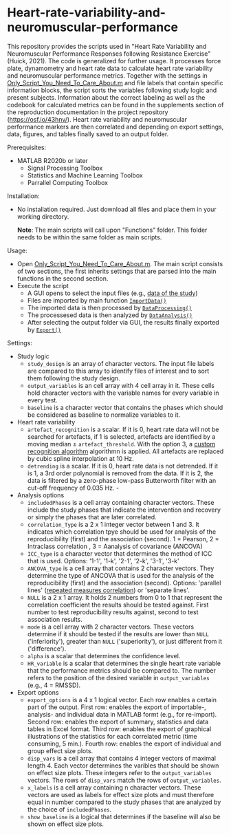 # Heart-rate-variability-and-neuromuscular-performance

This repository provides the scripts used in "Heart Rate Variability and Neuromuscular Performance Responses following Resistance Exercise" (Huick, 2021). The code is generalized for further usage. It processes force plate, dynamometry and heart rate data to calculate heart rate variability and neuromuscular performance metrics. Together with the settings in [Only_Script_You_Need_To_Care_About.m](https://github.com/lepremiere/heart-rate-variability-and-neuromuscular-performance/blob/main/Only_Script_You_Need_To_Care_About.m) and file labels that contain specific information blocks, the script sorts the variables following study logic and present subjects. Information about the correct labeling as well as the codebook for calculated metrics can be found in the supplements section of the reproduction documentation in the project repository (https://osf.io/43hnv/). Heart rate variability and neuromuscular performance markers are then correlated and depending on export settings, data, figures, and tables finally saved to an output folder.

Prerequisites:
-   MATLAB R2020b or later
    -   Signal Processing Toolbox
    -   Statistics and Machine Learning Toolbox
    -   Parrallel Computing Toolbox

Installation:
-   No installation required. Just download all files and place them in your working directory.
    
    **Note**: The main scripts will call upon "Functions" folder. This folder needs to be within the same folder as main scripts.

Usage:
-   Open [Only_Script_You_Need_To_Care_About.m](https://github.com/lepremiere/heart-rate-variability-and-neuromuscular-performance/blob/main/Only_Script_You_Need_To_Care_About.m). The main script consists of two sections, the first inherits settings that are parsed into the main functions in the second section.
-   Execute the script
    - A GUI opens to select the input files (e.g., [data of the study](https://osf.io/43hnv/))
    - Files are imported by main function [`ImportData()`](https://github.com/lepremiere/heart-rate-variability-and-neuromuscular-performance/blob/main/Functions/ImportData.m)
    - The imported data is then processed by [`DataProcessing()`](https://github.com/lepremiere/heart-rate-variability-and-neuromuscular-performance/blob/main/Functions/DataProcessing.m)
    - The processesed data is then analyzed by [`DataAnalysis()`](https://github.com/lepremiere/heart-rate-variability-and-neuromuscular-performance/blob/main/Functions/DataAnalysis.m)
    - After selecting the output folder via GUI, the results finally exported by [`Export()`](https://github.com/lepremiere/heart-rate-variability-and-neuromuscular-performance/blob/main/Functions/Export.m)

Settings:
-   Study logic
    - `study_design` is an array of character vectors. The input file labels are compared to this array to identify files of interest and to sort them following the study design. 
    - `output_variables` is an cell array with 4 cell array in it. These cells hold character vectors with the variable names for every variable in every test.
    - `baseline` is a character vector that contains the phases which should be considered as baseline to normalize variables to it.
-   Heart rate variability 
    - `artefact_recognition` is a scalar. If it is 0, heart rate data will not be searched for artefacts, if 1 is selected, artefacts are identified by a   moving median ± `artefact_threshold`. With the option 3, a [custom recognition algorithm](https://osf.io/z78jx/) algorithmn is applied. All artefacts are replaced by cubic spline interpolation at 10 Hz. 
    - `detrending` is a scalar. If it is 0, heart rate data is not detrended. If it is 1, a 3rd order polynomial is removed from the data. If it is 2, the data is filtered by a zero-phase low-pass Butterworth filter with an cut-off frequency of 0.035 Hz.    -
-   Analysis options
    - `includedPhases` is a cell array containing character vectors. These include the study phases that indicate the intervention and recovery or simply the phases that are later correlated.
    - `correlation_Type` is a 2 x 1 integer vector between 1 and 3. It indicates which correlation tpye should be used for analysis of the reproducibility (first) and the association (second). 1 = Pearson, 2 = Intraclass correlation , 3 = Aanalysis of covariance (ANCOVA)
    - `ICC_type` is a character vector that determines the method of ICC that is used. Options: '1-1', '1-k', '2-1', '2-k', '3-1', '3-k'
    - `ANCOVA_type` is a cell array that contains 2 character vectors. They determine the type of ANCOVA that is used for the analysis of the reproducibility (first) and the association (second). Options: 'parallel lines' ([repeated measures correlation](https://doi.org/10.3389/fpsyg.2017.00456)) or 'separate lines'.
    - `NULL` is a 2 x 1 array. It holds 2 numbers from 0 to 1 that represent the correlation coefficient the results should be tested against. First number to test reproducibility results against, second to test association results.
    - `mode` is a cell array with 2 character vectors. These vectors determine if it should be tested if the results are lower than `NULL` ('inferiority'), greater than `NULL` ('superiority'), or just different from it ('difference').
    - `alpha` is a scalar that determines the confidence level.
    - `HR_variable` is a scalar that determines the single heart rate variable that the performance metrics should be compared to. The number refers to the position of the desired variable in `output_variables` (e.g., 4 = RMSSD).
- Export options
    - `export_options` is a 4 x 1 logical vector. Each row enables a certain part of the output. First row: enables the export of importable-, analysis- and individual data in MATLAB formt (e.g., for re-import). Second row: enables the export of summary, statistics and data tables in Excel format. Third row: enables the export of graphical illustrations of the statistics for each correlated metric (time consuming, 5 min.). Fourth row: enables the export of individual and group effect size plots.
    - `disp_vars` is a cell array that contains 4  integer vectors of maximal length 4. Each vector determines the varibles that should be shown on effect size plots. These integers refer to the `output_variables` vectors. The rows of `disp_vars` match the rows of `output_variables`.
    - `x_labels` is a cell array containing n character vectors. These vectors are used as labels for effect size plots and must therefore equal in number compared to the study phases that are analyzed by the choice of `includedPhases`.
    - `show_baseline` is a logical that determines if the baseline will also be shown on effect size plots.